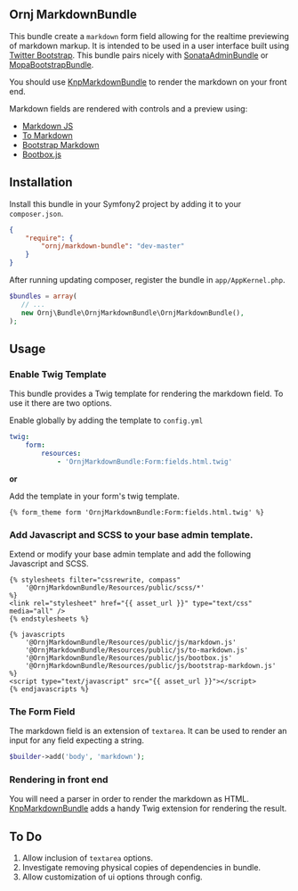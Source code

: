 Ornj MarkdownBundle
-------------------

This bundle create a `markdown` form field allowing for the realtime previewing of markdown markup. It is intended
to be used in a user interface built using [Twitter Bootstrap](http://getboostrap.com). This bundle pairs nicely with
[SonataAdminBundle](https://github.com/sonata-project/SonataAdminBundle) or [MopaBootstrapBundle](https://github.com/phiamo/MopaBootstrapBundle).

You should use [KnpMarkdownBundle](https://github.com/KnpLabs/KnpMarkdownBundle) to render the markdown on your front end.

Markdown fields are rendered with controls and a preview using:

*  [Markdown JS](https://github.com/evilstreak/markdown-js)
*  [To Markdown](https://github.com/domchristie/to-markdown)
*  [Bootstrap Markdown](https://github.com/toopay/bootstrap-markdown)
*  [Bootbox.js](http://bootboxjs.com/)


## Installation

Install this bundle in your Symfony2 project by adding it to your `composer.json`.

```json
{
    "require": {
        "ornj/markdown-bundle": "dev-master"
    }
}
```

After running updating composer, register the bundle in `app/AppKernel.php`.

```php
$bundles = array(
   // ...
   new Ornj\Bundle\OrnjMarkdownBundle\OrnjMarkdownBundle(),
);
```


## Usage

### Enable Twig Template

This bundle provides a Twig template for rendering the markdown field. To use it there are two options.

Enable globally by adding the template to `config.yml`

```yml
twig:
    form:
        resources:
            - 'OrnjMarkdownBundle:Form:fields.html.twig'
```

__or__

Add the template in your form's twig template.

```twig
{% form_theme form 'OrnjMarkdownBundle:Form:fields.html.twig' %}
```

### Add  Javascript and SCSS to your base admin template.
Extend or modify your base admin template and add the following Javascript and SCSS.

```twig
{% stylesheets filter="cssrewrite, compass"
    '@OrnjMarkdownBundle/Resources/public/scss/*'
%}
<link rel="stylesheet" href="{{ asset_url }}" type="text/css" media="all" />
{% endstylesheets %}

{% javascripts
    '@OrnjMarkdownBundle/Resources/public/js/markdown.js'
    '@OrnjMarkdownBundle/Resources/public/js/to-markdown.js'
    '@OrnjMarkdownBundle/Resources/public/js/bootbox.js'
    '@OrnjMarkdownBundle/Resources/public/js/bootstrap-markdown.js'
%}
<script type="text/javascript" src="{{ asset_url }}"></script>
{% endjavascripts %}
```

### The Form Field

The markdown field is an extension of `textarea`. It can be used to render an input for any field expecting a string.

```php
$builder->add('body', 'markdown');
```

### Rendering in front end

You will need a parser in order to render the markdown as HTML. [KnpMarkdownBundle](https://github.com/KnpLabs/KnpMarkdownBundle) adds
a handy Twig extension for rendering the result.


## To Do

1.  Allow inclusion of `textarea` options.
2.  Investigate removing physical copies of dependencies in bundle.
3.  Allow customization of ui options through config.
